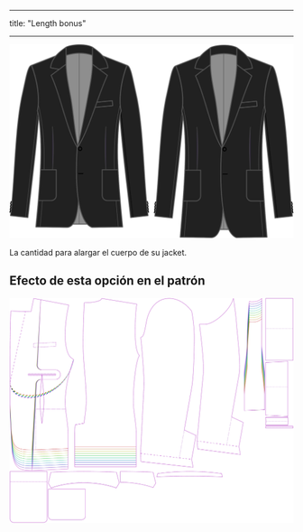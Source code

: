 - - -
title: "Length bonus"
- - -

![Bonus de longitud](lengthbonus.svg)

La cantidad para alargar el cuerpo de su jacket.

## Efecto de esta opción en el patrón

![Esta imagen muestra el efecto de esta opción superponiendo varias variantes que tienen un valor diferente para esta opción](jaeger_lengthbonus_sample.svg "Efecto de esta opción en el patrón")
